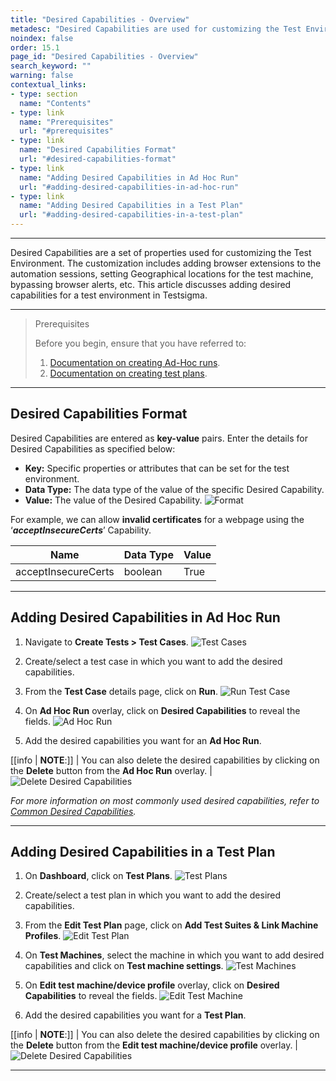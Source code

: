 ```yaml
---
title: "Desired Capabilities - Overview"
metadesc: "Desired Capabilities are used for customizing the Test Environment. Learn about desired capabilities in detail and how to add them to your test execution in Testsigma"
noindex: false
order: 15.1
page_id: "Desired Capabilities - Overview"
search_keyword: ""
warning: false
contextual_links:
- type: section
  name: "Contents"
- type: link
  name: "Prerequisites"
  url: "#prerequisites"
- type: link
  name: "Desired Capabilities Format"
  url: "#desired-capabilities-format"
- type: link
  name: "Adding Desired Capabilities in Ad Hoc Run"
  url: "#adding-desired-capabilities-in-ad-hoc-run"
- type: link
  name: "Adding Desired Capabilities in a Test Plan"
  url: "#adding-desired-capabilities-in-a-test-plan"
---
```


---

Desired Capabilities are a set of properties used for customizing the Test Environment. The customization includes adding browser extensions to the automation sessions, setting Geographical locations for the test machine, bypassing browser alerts, etc. This article discusses adding desired capabilities for a test environment in Testsigma. 

---

> <p id="prerequisites">Prerequisites</p>
>
> Before you begin, ensure that you have referred to:
> 1. [Documentation on creating Ad-Hoc runs](https://testsigma.com/docs/runs/adhoc-runs/).
> 2. [Documentation on creating test plans](https://testsigma.com/docs/test-management/test-plans/overview/).

---

## **Desired Capabilities Format**
Desired Capabilities are entered as **key-value** pairs. Enter the details for Desired Capabilities as specified below:
- **Key:** Specific properties or attributes that can be set for the test environment. 
- **Data Type:** The data type of the value of the specific Desired Capability.
- **Value:** The value of the Desired Capability.
![Format](https://s3.amazonaws.com/static-docs.testsigma.com/new_images/projects/applications/dcformat.png)

For example, we can allow **invalid certificates** for a webpage using the ‘***acceptInsecureCerts***’ Capability.

|Name|Data Type|Value|
|---|---|---|
|acceptInsecureCerts|boolean|True|

---

## **Adding Desired Capabilities in Ad Hoc Run**
1. Navigate to **Create Tests > Test Cases**.
![Test Cases](https://s3.amazonaws.com/static-docs.testsigma.com/new_images/projects/applications/dcnavcttcs.png)


2. Create/select a test case in which you want to add the desired capabilities. 


3. From the **Test Case** details page, click on **Run**. 
![Run Test Case](https://s3.amazonaws.com/static-docs.testsigma.com/new_images/projects/applications/dcrun.png)


4. On **Ad Hoc Run** overlay, click on **Desired Capabilities** to reveal the fields. 
![Ad Hoc Run](https://s3.amazonaws.com/static-docs.testsigma.com/new_images/projects/applications/dctcradhoc.png)


5. Add the desired capabilities you want for an **Ad Hoc Run**. 


[[info | **NOTE**:]]
| You can also delete the desired capabilities by clicking on the **Delete** button from the **Ad Hoc Run** overlay.
|![Delete Desired Capabilities](https://s3.amazonaws.com/static-docs.testsigma.com/new_images/projects/applications/dcdeletetc.png) 



*For more information on most commonly used desired capabilities, refer to [Common Desired Capabilities](https://testsigma.com/docs/desired-capabilities/most-common/).* 

---

## **Adding Desired Capabilities in a Test Plan**
1. On **Dashboard**, click on **Test Plans**. 
![Test Plans](https://s3.amazonaws.com/static-docs.testsigma.com/new_images/projects/applications/dctestplansc.png)


2. Create/select a test plan in which you want to add the desired capabilities.


3. From the **Edit Test Plan** page, click on **Add Test Suites & Link Machine Profiles**. 
![Edit Test Plan](https://s3.amazonaws.com/static-docs.testsigma.com/new_images/projects/applications/dctestpedit.png)


4. On **Test Machines**, select the machine in which you want to add desired capabilities and click on **Test machine settings**. 
![Test Machines](https://s3.amazonaws.com/static-docs.testsigma.com/new_images/projects/applications/dctestmach.png)

5. On **Edit test machine/device profile** overlay, click on **Desired Capabilities** to reveal the fields. 
![Edit Test Machine](https://s3.amazonaws.com/static-docs.testsigma.com/new_images/projects/applications/dcedittm.png)

6. Add the desired capabilities you want for a **Test Plan**. 

[[info | **NOTE**:]]
| You can also delete the desired capabilities by clicking on the **Delete** button from the **Edit test machine/device profile** overlay. 
| ![Delete Desired Capabilities](https://s3.amazonaws.com/static-docs.testsigma.com/new_images/projects/applications/dctpdelete.png)

---